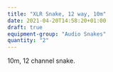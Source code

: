 ```yaml
---
title: "XLR Snake, 12 way, 10m"
date: 2021-04-20T14:58:20+01:00
draft: true
equipment-group: "Audio Snakes"
quantity: "2"
---
```


10m, 12 channel snake.